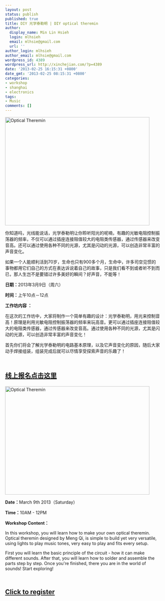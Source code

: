 ```yaml
---
layout: post
status: publish
published: true
title: DIY 光学泰勒明 | DIY optical theremin
author:
  display_name: Min Lin Hsieh
  login: mlhsieh
  email: mlhsie@gmail.com
  url: ''
author_login: mlhsieh
author_email: mlhsie@gmail.com
wordpress_id: 4389
wordpress_url: http://xinchejian.com/?p=4389
date: '2013-02-25 16:15:31 +0800'
date_gmt: '2013-02-25 08:15:31 +0800'
categories:
- workshop
- shanghai
- electronics
tags:
- Music
comments: []
---
```

<p><!--:zh-->
<p><a href="http://xinchejian.com/wp-content/uploads/2013/02/Optical-Theremin.jpg"><img class="alignnone size-large wp-image-4379" alt="Optical Theremin" src="http://xinchejian.com/wp-content/uploads/2013/02/Optical-Theremin-533x400.jpg" width="470" height="352" /></a></p></p>
<p>你知道吗，光线能说话，光学泰勒明让你聆听阳光的呢喃，有趣的光敏电阻控制振荡器的频率，不仅可以通过插座连接阻值较大的电阻类传感器，通过传感器来改变音高。还可以通过使用各种不同的光源，尤其是闪动的光源，可以创造非常丰富的声音变化。</p></p>
<p>如果一个人能顺利活到70岁，生命也只有900多个月，生命中，许多司空见惯的事物都用它们自己的方式在表达诉说着自己的故事，只是我们看不到或者听不到而已，那人生岂不是要错过许多美好的瞬间？好声音，不能等！</p></p>
<p><strong>日期：</strong>2013年3月9日（周六）</p></p>
<p><strong>时间：</strong>上午10点－12点 </p></p>
<p><strong>工作坊内容 ：</strong></p></p>
<p>在这次的工作坊中，大家将制作一个简单有趣的设计：光学泰勒明，用光来控制音高！原理是利用光敏电阻控制振荡器的频率来玩高音。更可以通过插座连接阻值较大的电阻类传感器，通过传感器来改变音高。通过使用各种不同的光源，尤其是闪动的光源，可以创造非常丰富的声音变化！</p></p>
<p>首先你们将会了解光学泰勒明的电路基本原理，以及它声音变化的原因，随后大家动手焊接组装，组装完成后就可以尽情享受探索声音的乐趣了！</p></p>
<h2>
<p><br/><a href="http://xinchejian.com/event2/?ee=165">线上报名点击这里</a>
<p></h2><!--:--><!--:en-->
<p><a href="http://xinchejian.com/wp-content/uploads/2013/02/Optical-Theremin.jpg"><img class="alignnone size-large wp-image-4379" alt="Optical Theremin" src="http://xinchejian.com/wp-content/uploads/2013/02/Optical-Theremin-533x400.jpg" width="470" height="352" /></a></p></p>
<p><strong>Date：</strong>March 9th 2013（Saturday）</p></p>
<p><strong>Time：</strong>10AM - 12PM</p></p>
<p><strong>Workshop Content：</strong></p></p>
<p>In this workshop, you will learn how to make your own optical theremin. Optical theremin designed by Meng Qi, is simple to build yet very versatile, using lights to play music tones, very easy to play and fits every setup.</p></p>
<p>First you will learn the basic principle of the circuit - how it can make different sounds. After that, you will learn how to solder and assemble the parts step by step. Once you're finished, there you are in the world of sounds! Start exploring!</p></p>
<h2>
<p><br/><a href="http://xinchejian.com/event2/?ee=165">Click to register</a>
<p></h2><!--:--></p>
